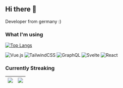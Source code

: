 ## Hi there 👋

Developer from germany :) 



### What I'm using

[![Top Langs](https://github-readme-stats.vercel.app/api/top-langs/?username=dennissmuda&layout=compact&theme=github_dark&bg_color=DD272700&langs_count=8&hide_border=true)](#!)


![Vue.js](https://img.shields.io/badge/vuejs-%2335495e.svg?style=for-the-badge&logo=vuedotjs&logoColor=%234FC08D)
![TailwindCSS](https://img.shields.io/badge/tailwindcss-%2338B2AC.svg?style=for-the-badge&logo=tailwind-css&logoColor=white)
![GraphQL](https://img.shields.io/badge/-GraphQL-E10098?style=for-the-badge&logo=graphql&logoColor=white)
![Svelte](https://img.shields.io/badge/svelte-%23f1413d.svg?style=for-the-badge&logo=svelte&logoColor=white)
![React](https://img.shields.io/badge/react-%2320232a.svg?style=for-the-badge&logo=react&logoColor=%2361DAFB)


<!--
**DennisSmuda/dennissmuda** is a ✨ _special_ ✨ repository because its `README.md` (this file) appears on your GitHub profile.

Here are some ideas to get you started:

- 🔭 I’m currently working on ...
- 🌱 I’m currently learning ...
- 👯 I’m looking to collaborate on ...
- 🤔 I’m looking for help with ...
- 💬 Ask me about ...
- 📫 How to reach me: ...
- 😄 Pronouns: ...
- ⚡ Fun fact: ...
-->



### Currently Streaking


<table align="center">
  <thead>
  <tr>
  <th>
      <img src="https://github-readme-stats.vercel.app/api?username=dennissmuda&show_icons=true&theme=github_dark&bg_color=DD272700&hide_border=true">    
  </th>
  <th>
    <img src="http://github-readme-streak-stats.herokuapp.com?user=dennissmuda&theme=github-dark-blue&hide_border=true&date_format=M%20j%5B%2C%20Y%5D&background=DD272700" />
  </th>
</tr>
</thead>
</table>
